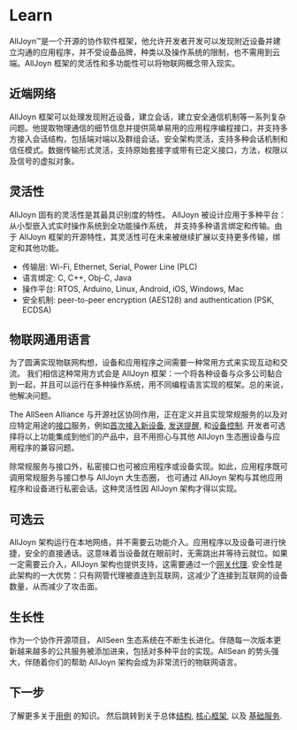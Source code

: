 # Learn

AllJoyn&trade;是一个开源的协作软件框架，他允许开发者开发可以发现附近设备并建立沟通的应用程序，并不受设备品牌，种类以及操作系统的限制，也不需用到云端。AllJoyn 框架的灵活性和多功能性可以将物联网概念带入现实。

## 近端网络

AllJoyn 框架可以处理发现附近设备，建立会话，建立安全通信机制等一系列复杂问题。他提取物理通信的细节信息并提供简单易用的应用程序编程接口，并支持多方接入会话结构，包括端对端以及群组会话。安全架构灵活，支持多种会话机制和信任模式。数据传输形式灵活，支持原始套接字或带有已定义接口，方法，权限以及信号的虚拟对象。

## 灵活性

AllJoyn 固有的灵活性是其最具识别度的特性。 AllJoyn 被设计应用于多种平台：从小型嵌入式实时操作系统到全功能操作系统， 并支持多种语言绑定和传输。由于 AllJoyn 框架的开源特性，其灵活性可在未来被继续扩展以支持更多传输，绑定和其他功能。

* 传输层: Wi-Fi, Ethernet, Serial, Power Line (PLC)
* 语言绑定: C, C++, Obj-C, Java
* 操作平台: RTOS, Arduino, Linux, Android, iOS, Windows, Mac
* 安全机制: peer-to-peer encryption (AES128) and authentication (PSK, ECDSA)

## 物联网通用语言

为了圆满实现物联网构想，设备和应用程序之间需要一种常用方式来实现互动和交流。 我们相信这种常用方式会是 AllJoyn 框架：一个将各种设备与众多公司黏合到一起，并且可以运行在多种操作系统，用不同编程语言实现的框架。总的来说，他解决问题。 

The AllSeen Alliance 与开源社区协同作用，正在定义并且实现常规服务的以及对应特定用途的[接口][interfaces]服务，例如[首次接入新设备][onboarding], [发送提醒][notifs], 和[设备控制][controlpanel]. 开发者可选择将以上功能集成到他们的产品中，且不用担心与其他 AllJoyn 生态圈设备与应用程序的兼容问题。

除常规服务与接口外，私密接口也可被应用程序或设备实现。如此，应用程序既可调用常规服务与接口参与 AllJoyn 大生态圈， 也可通过 AllJoyn 架构与其他应用程序和设备进行私密会话。这种灵活性因 AllJoyn 架构才得以实现。

## 可选云

AllJoyn 架构运行在本地网络，并不需要云功能介入。应用程序以及设备可进行快捷，安全的直接通话。这意味着当设备就在眼前时，无需跳出并等待云就位。如果一定需要云介入，AllJoyn 架构也提供支持，这需要通过一个[网关代理][gateway-agent]. 安全性是此架构的一大优势：只有网管代理被直连到互联网，这减少了连接到互联网的设备数量，从而减少了攻击面。

## 生长性

作为一个协作开源项目， AllSeen 生态系统在不断生长进化。伴随每一次版本更新越来越多的公共服务被添加进来，包括对多种平台的实现。AllSean 的势头强大，伴随着你们的帮助 AllJoyn 架构会成为非常流行的物联网语言。

## 下一步

了解更多关于[用例][use-cases] 的知识。 然后跳转到关于总体[结构][arch], [核心框架][core], 以及 [基础服务][services].

[interfaces]: /learn/core#busobject
[onboarding]: /learn/base-services/onboarding
[notifs]: /learn/base-services/notification
[controlpanel]: /learn/base-services/controlpanel
[gateway-agent]: https://wiki.allseenalliance.org/gateway/gatewayagent

[use-cases]: /learn/use-cases
[arch]: /learn/architecture
[core]: /learn/core
[services]: /learn/base-services
